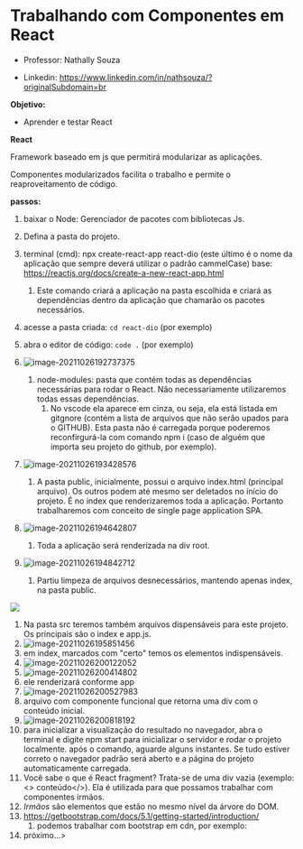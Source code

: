 # Trabalhando com Componentes em React

- Professor: Nathally Souza

- Linkedin: https://www.linkedin.com/in/nathsouza/?originalSubdomain=br

  


**Objetivo:**

- Aprender e testar React

**React**

Framework baseado em js que permitirá modularizar as aplicações.

Componentes modularizados facilita o trabalho e permite o reaproveitamento de código.

**passos:**

1. baixar o Node: Gerenciador de pacotes com bibliotecas Js.

2. Defina a pasta do projeto.

3. terminal (cmd): npx create-react-app react-dio (este último é o nome da aplicação que sempre deverá utilizar o padrão cammelCase) base: https://reactjs.org/docs/create-a-new-react-app.html

   1. Este comando criará a aplicação na pasta escolhida e criará as dependências dentro da aplicação que chamarão os pacotes necessários.

4. acesse a pasta criada: `cd react-dio` (por exemplo)

5. abra o editor de código: `code .` (por exemplo)

6. ![image-20211026192737375](C:\Users\Usuário\AppData\Roaming\Typora\typora-user-images\image-20211026192737375.png)

   1. node-modules: pasta que contém todas as dependências necessárias para rodar o React. Não necessariamente utilizaremos todas essas dependências.
      1. No vscode ela aparece em cinza, ou seja, ela está listada em gitgnore (contém a lista de arquivos que não serão upados para o GITHUB). Esta pasta não é carregada porque poderemos reconfirgurá-la com comando npm i (caso de alguém que importa seu projeto do github, por exemplo).

7. ![image-20211026193428576](C:\Users\Usuário\AppData\Roaming\Typora\typora-user-images\image-20211026193428576.png)

   1. A pasta public, inicialmente, possui o arquivo index.html (principal arquivo). Os outros podem até mesmo ser deletados no início do projeto. É no index que renderizaremos toda a aplicação. Portanto trabalharemos com conceito de single page application SPA.

8. ![image-20211026194642807](C:\Users\Usuário\AppData\Roaming\Typora\typora-user-images\image-20211026194642807.png)

   1. Toda a aplicação será renderizada na div root.

9. ![image-20211026194842712](C:\Users\Usuário\AppData\Roaming\Typora\typora-user-images\image-20211026194842712.png)

   1. Partiu limpeza de arquivos desnecessários, mantendo apenas index, na pasta public.

![](C:\Users\Usuário\AppData\Roaming\Typora\typora-user-images\image-20211026195453118.png)

1. Na pasta src teremos também arquivos dispensáveis para este projeto. Os principais são o index e app.js.
2. ![image-20211026195851456](C:\Users\Usuário\AppData\Roaming\Typora\typora-user-images\image-20211026195851456.png)
3. em index, marcados com "certo" temos os elementos indispensáveis.
4. ![image-20211026200122052](C:\Users\Usuário\AppData\Roaming\Typora\typora-user-images\image-20211026200122052.png)
5. ![image-20211026200414802](C:\Users\Usuário\AppData\Roaming\Typora\typora-user-images\image-20211026200414802.png)
6. ele renderizará conforme app
7. ![image-20211026200527983](C:\Users\Usuário\AppData\Roaming\Typora\typora-user-images\image-20211026200527983.png)
8. arquivo com componente funcional que retorna uma div com o conteúdo inicial.
9. ![image-20211026200818192](C:\Users\Usuário\AppData\Roaming\Typora\typora-user-images\image-20211026200818192.png)
10. para inicializar a visualização do resultado no navegador, abra o terminal e digite npm start para inicializar o servidor e rodar o projeto localmente. após o comando, aguarde alguns instantes. Se tudo estiver correto o navegador padrão será aberto e a página do projeto automaticamente carregada.
11. Você sabe o que é React fragment? Trata-se de uma div vazia (exemplo: <> conteúdo</>). Ela é utilizada para que possamos trabalhar com componentes irmãos.
12. *Irmãos* são elementos que estão no mesmo nível da árvore do DOM.
13. https://getbootstrap.com/docs/5.1/getting-started/introduction/
    1. podemos trabalhar com bootstrap em cdn, por exemplo: <link href="https://cdn.jsdelivr.net/npm/bootstrap@5.1.3/dist/css/bootstrap.min.css" rel="stylesheet" integrity="sha384-1BmE4kWBq78iYhFldvKuhfTAU6auU8tT94WrHftjDbrCEXSU1oBoqyl2QvZ6jIW3" crossorigin="anonymous">
14. próximo...>


​      


